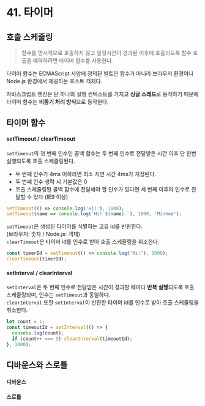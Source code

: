 # 41. 타이머
## 호출 스케줄링
> 함수를 명시적으로 호출하지 않고 일정시간이 경과된 이후에 호출되도록 함수 호출을 예약하려면 타이머 함수를 사용한다.           
          
타이머 함수는 ECMAScript 사양에 정의된 빌트인 함수가 아니라 브라우저 환경이나 Node.js 환경에서 제공하는 호스트 객체다.          
          
자바스크립트 엔진은 단 하나의 실행 컨텍스트를 가지고 **싱글 스레드**로 동작하기 때문에 타이머 함수는 **비동기 처리 방식**으로 동작한다.          
          
## 타이머 함수
#### setTimeout / clearTimeout
`setTimeout`의 첫 번째 인수인 콜백 함수는 두 번째 인수로 전달받은 시간 이후 단 한번 실행되도록 호출 스케줄링된다.          
- 두 번째 인수가 4ms 이하라면 최소 지연 시간 4ms가 지정된다.          
- 두 번째 인수 생략 시 기본값은 0          
- 호출 스케줄링된 콜백 함수에 전달해야 할 인수가 있다면 세 번째 이후의 인수로 전달할 수 있다 (IE9 이상)          
```js
setTimeout(() => console.log('Hi!'), 1000);
setTimeout(name => console.log(`Hi! ${name}.`), 1000, 'Minhee');
```
          
`setTimeout`은 생성된 타이머를 식별하는 고유 id를 반환한다.          
(브라우저: 숫자 / Node.js: 객체)          
`clearTimeout`은 타이머 id를 인수로 받아 호출 스케줄링을 취소한다.          
```js
const timerId = setTimeout(() => console.log('Hi!'), 1000);
clearTimeout(timerId);
```
          
          
#### setInterval / clearInterval
`setInterval`은 두 번째 인수로 전달받은 시간이 경과할 때마다 **반복 실행**되도록 호출 스케줄링되며, 인수는 `setTimeout`과 동일하다.          
`clearInterval` 또한 `setInterval`이 반환한 타이머 id를 인수로 받아 호출 스케줄링을 취소한다.          
```js
let count = 1;
const timeoutId = setInterval(() => {
  console.log(count);
  if (count++ === 5) clearInterval(timeoutId);
}, 1000);
```
## 디바운스와 스로틀

#### 디바운스

#### 스로틀
